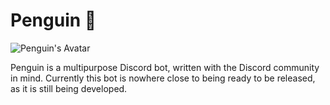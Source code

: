 # Penguin 🐧
![Penguin's Avatar](https://juicy.eggplants.org/kfhv0y.jpg)

Penguin is a multipurpose Discord bot, written with the Discord community in mind. Currently this bot is nowhere close to being ready to be released, as it is still being developed. 

